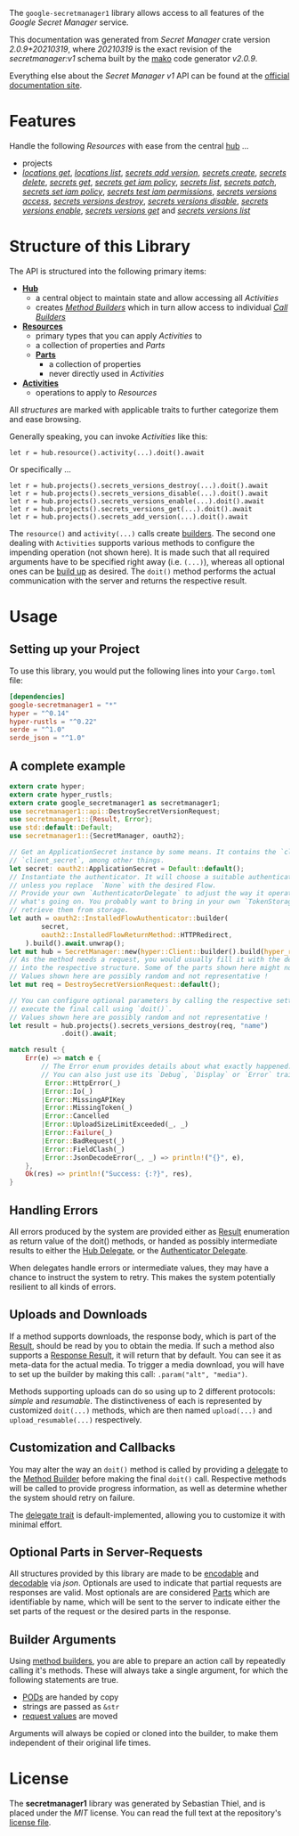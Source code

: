 <!---
DO NOT EDIT !
This file was generated automatically from 'src/mako/api/README.md.mako'
DO NOT EDIT !
-->
The `google-secretmanager1` library allows access to all features of the *Google Secret Manager* service.

This documentation was generated from *Secret Manager* crate version *2.0.9+20210319*, where *20210319* is the exact revision of the *secretmanager:v1* schema built by the [mako](http://www.makotemplates.org/) code generator *v2.0.9*.

Everything else about the *Secret Manager* *v1* API can be found at the
[official documentation site](https://cloud.google.com/secret-manager/).
# Features

Handle the following *Resources* with ease from the central [hub](https://docs.rs/google-secretmanager1/2.0.9+20210319/google_secretmanager1/SecretManager) ... 

* projects
 * [*locations get*](https://docs.rs/google-secretmanager1/2.0.9+20210319/google_secretmanager1/api::ProjectLocationGetCall), [*locations list*](https://docs.rs/google-secretmanager1/2.0.9+20210319/google_secretmanager1/api::ProjectLocationListCall), [*secrets add version*](https://docs.rs/google-secretmanager1/2.0.9+20210319/google_secretmanager1/api::ProjectSecretAddVersionCall), [*secrets create*](https://docs.rs/google-secretmanager1/2.0.9+20210319/google_secretmanager1/api::ProjectSecretCreateCall), [*secrets delete*](https://docs.rs/google-secretmanager1/2.0.9+20210319/google_secretmanager1/api::ProjectSecretDeleteCall), [*secrets get*](https://docs.rs/google-secretmanager1/2.0.9+20210319/google_secretmanager1/api::ProjectSecretGetCall), [*secrets get iam policy*](https://docs.rs/google-secretmanager1/2.0.9+20210319/google_secretmanager1/api::ProjectSecretGetIamPolicyCall), [*secrets list*](https://docs.rs/google-secretmanager1/2.0.9+20210319/google_secretmanager1/api::ProjectSecretListCall), [*secrets patch*](https://docs.rs/google-secretmanager1/2.0.9+20210319/google_secretmanager1/api::ProjectSecretPatchCall), [*secrets set iam policy*](https://docs.rs/google-secretmanager1/2.0.9+20210319/google_secretmanager1/api::ProjectSecretSetIamPolicyCall), [*secrets test iam permissions*](https://docs.rs/google-secretmanager1/2.0.9+20210319/google_secretmanager1/api::ProjectSecretTestIamPermissionCall), [*secrets versions access*](https://docs.rs/google-secretmanager1/2.0.9+20210319/google_secretmanager1/api::ProjectSecretVersionAccesCall), [*secrets versions destroy*](https://docs.rs/google-secretmanager1/2.0.9+20210319/google_secretmanager1/api::ProjectSecretVersionDestroyCall), [*secrets versions disable*](https://docs.rs/google-secretmanager1/2.0.9+20210319/google_secretmanager1/api::ProjectSecretVersionDisableCall), [*secrets versions enable*](https://docs.rs/google-secretmanager1/2.0.9+20210319/google_secretmanager1/api::ProjectSecretVersionEnableCall), [*secrets versions get*](https://docs.rs/google-secretmanager1/2.0.9+20210319/google_secretmanager1/api::ProjectSecretVersionGetCall) and [*secrets versions list*](https://docs.rs/google-secretmanager1/2.0.9+20210319/google_secretmanager1/api::ProjectSecretVersionListCall)




# Structure of this Library

The API is structured into the following primary items:

* **[Hub](https://docs.rs/google-secretmanager1/2.0.9+20210319/google_secretmanager1/SecretManager)**
    * a central object to maintain state and allow accessing all *Activities*
    * creates [*Method Builders*](https://docs.rs/google-secretmanager1/2.0.9+20210319/google_secretmanager1/client::MethodsBuilder) which in turn
      allow access to individual [*Call Builders*](https://docs.rs/google-secretmanager1/2.0.9+20210319/google_secretmanager1/client::CallBuilder)
* **[Resources](https://docs.rs/google-secretmanager1/2.0.9+20210319/google_secretmanager1/client::Resource)**
    * primary types that you can apply *Activities* to
    * a collection of properties and *Parts*
    * **[Parts](https://docs.rs/google-secretmanager1/2.0.9+20210319/google_secretmanager1/client::Part)**
        * a collection of properties
        * never directly used in *Activities*
* **[Activities](https://docs.rs/google-secretmanager1/2.0.9+20210319/google_secretmanager1/client::CallBuilder)**
    * operations to apply to *Resources*

All *structures* are marked with applicable traits to further categorize them and ease browsing.

Generally speaking, you can invoke *Activities* like this:

```Rust,ignore
let r = hub.resource().activity(...).doit().await
```

Or specifically ...

```ignore
let r = hub.projects().secrets_versions_destroy(...).doit().await
let r = hub.projects().secrets_versions_disable(...).doit().await
let r = hub.projects().secrets_versions_enable(...).doit().await
let r = hub.projects().secrets_versions_get(...).doit().await
let r = hub.projects().secrets_add_version(...).doit().await
```

The `resource()` and `activity(...)` calls create [builders][builder-pattern]. The second one dealing with `Activities` 
supports various methods to configure the impending operation (not shown here). It is made such that all required arguments have to be 
specified right away (i.e. `(...)`), whereas all optional ones can be [build up][builder-pattern] as desired.
The `doit()` method performs the actual communication with the server and returns the respective result.

# Usage

## Setting up your Project

To use this library, you would put the following lines into your `Cargo.toml` file:

```toml
[dependencies]
google-secretmanager1 = "*"
hyper = "^0.14"
hyper-rustls = "^0.22"
serde = "^1.0"
serde_json = "^1.0"
```

## A complete example

```Rust
extern crate hyper;
extern crate hyper_rustls;
extern crate google_secretmanager1 as secretmanager1;
use secretmanager1::api::DestroySecretVersionRequest;
use secretmanager1::{Result, Error};
use std::default::Default;
use secretmanager1::{SecretManager, oauth2};

// Get an ApplicationSecret instance by some means. It contains the `client_id` and 
// `client_secret`, among other things.
let secret: oauth2::ApplicationSecret = Default::default();
// Instantiate the authenticator. It will choose a suitable authentication flow for you, 
// unless you replace  `None` with the desired Flow.
// Provide your own `AuthenticatorDelegate` to adjust the way it operates and get feedback about 
// what's going on. You probably want to bring in your own `TokenStorage` to persist tokens and
// retrieve them from storage.
let auth = oauth2::InstalledFlowAuthenticator::builder(
        secret,
        oauth2::InstalledFlowReturnMethod::HTTPRedirect,
    ).build().await.unwrap();
let mut hub = SecretManager::new(hyper::Client::builder().build(hyper_rustls::HttpsConnector::with_native_roots()), auth);
// As the method needs a request, you would usually fill it with the desired information
// into the respective structure. Some of the parts shown here might not be applicable !
// Values shown here are possibly random and not representative !
let mut req = DestroySecretVersionRequest::default();

// You can configure optional parameters by calling the respective setters at will, and
// execute the final call using `doit()`.
// Values shown here are possibly random and not representative !
let result = hub.projects().secrets_versions_destroy(req, "name")
             .doit().await;

match result {
    Err(e) => match e {
        // The Error enum provides details about what exactly happened.
        // You can also just use its `Debug`, `Display` or `Error` traits
         Error::HttpError(_)
        |Error::Io(_)
        |Error::MissingAPIKey
        |Error::MissingToken(_)
        |Error::Cancelled
        |Error::UploadSizeLimitExceeded(_, _)
        |Error::Failure(_)
        |Error::BadRequest(_)
        |Error::FieldClash(_)
        |Error::JsonDecodeError(_, _) => println!("{}", e),
    },
    Ok(res) => println!("Success: {:?}", res),
}

```
## Handling Errors

All errors produced by the system are provided either as [Result](https://docs.rs/google-secretmanager1/2.0.9+20210319/google_secretmanager1/client::Result) enumeration as return value of
the doit() methods, or handed as possibly intermediate results to either the 
[Hub Delegate](https://docs.rs/google-secretmanager1/2.0.9+20210319/google_secretmanager1/client::Delegate), or the [Authenticator Delegate](https://docs.rs/yup-oauth2/*/yup_oauth2/trait.AuthenticatorDelegate.html).

When delegates handle errors or intermediate values, they may have a chance to instruct the system to retry. This 
makes the system potentially resilient to all kinds of errors.

## Uploads and Downloads
If a method supports downloads, the response body, which is part of the [Result](https://docs.rs/google-secretmanager1/2.0.9+20210319/google_secretmanager1/client::Result), should be
read by you to obtain the media.
If such a method also supports a [Response Result](https://docs.rs/google-secretmanager1/2.0.9+20210319/google_secretmanager1/client::ResponseResult), it will return that by default.
You can see it as meta-data for the actual media. To trigger a media download, you will have to set up the builder by making
this call: `.param("alt", "media")`.

Methods supporting uploads can do so using up to 2 different protocols: 
*simple* and *resumable*. The distinctiveness of each is represented by customized 
`doit(...)` methods, which are then named `upload(...)` and `upload_resumable(...)` respectively.

## Customization and Callbacks

You may alter the way an `doit()` method is called by providing a [delegate](https://docs.rs/google-secretmanager1/2.0.9+20210319/google_secretmanager1/client::Delegate) to the 
[Method Builder](https://docs.rs/google-secretmanager1/2.0.9+20210319/google_secretmanager1/client::CallBuilder) before making the final `doit()` call. 
Respective methods will be called to provide progress information, as well as determine whether the system should 
retry on failure.

The [delegate trait](https://docs.rs/google-secretmanager1/2.0.9+20210319/google_secretmanager1/client::Delegate) is default-implemented, allowing you to customize it with minimal effort.

## Optional Parts in Server-Requests

All structures provided by this library are made to be [encodable](https://docs.rs/google-secretmanager1/2.0.9+20210319/google_secretmanager1/client::RequestValue) and 
[decodable](https://docs.rs/google-secretmanager1/2.0.9+20210319/google_secretmanager1/client::ResponseResult) via *json*. Optionals are used to indicate that partial requests are responses 
are valid.
Most optionals are are considered [Parts](https://docs.rs/google-secretmanager1/2.0.9+20210319/google_secretmanager1/client::Part) which are identifiable by name, which will be sent to 
the server to indicate either the set parts of the request or the desired parts in the response.

## Builder Arguments

Using [method builders](https://docs.rs/google-secretmanager1/2.0.9+20210319/google_secretmanager1/client::CallBuilder), you are able to prepare an action call by repeatedly calling it's methods.
These will always take a single argument, for which the following statements are true.

* [PODs][wiki-pod] are handed by copy
* strings are passed as `&str`
* [request values](https://docs.rs/google-secretmanager1/2.0.9+20210319/google_secretmanager1/client::RequestValue) are moved

Arguments will always be copied or cloned into the builder, to make them independent of their original life times.

[wiki-pod]: http://en.wikipedia.org/wiki/Plain_old_data_structure
[builder-pattern]: http://en.wikipedia.org/wiki/Builder_pattern
[google-go-api]: https://github.com/google/google-api-go-client

# License
The **secretmanager1** library was generated by Sebastian Thiel, and is placed 
under the *MIT* license.
You can read the full text at the repository's [license file][repo-license].

[repo-license]: https://github.com/Byron/google-apis-rsblob/main/LICENSE.md
